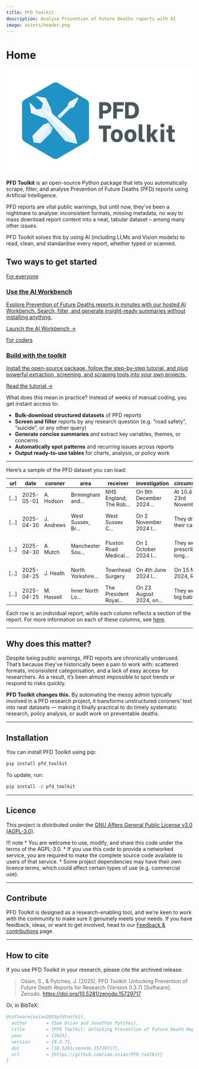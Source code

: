 ```yaml
---
title: PFD Toolkit
description: Analyse Prevention of Future Deaths reports with AI
image: assets/header.png
---
```


# Home

![PFD Toolkit: Open-source software for Prevention of Future Deaths reports](assets/header.png)

**PFD Toolkit** is an open-source Python package that lets you automatically scrape, filter, and analyse Prevention of Future Deaths (PFD) reports using Artificial Intelligence.

PFD reports are vital public warnings, but until now, they’ve been a nightmare to analyse: inconsistent formats, missing metadata, no way to mass download report content into a neat, tabular dataset – among many other issues.

PFD Toolkit solves this by using AI (including LLMs and Vision models) to read, clean, and standardise every report, whether typed or scanned.

## Two ways to get started

<div class="pfd-pathways">
  <a class="pfd-pathway" href="https://workbench.pfdtoolkit.org" target="_blank" rel="noopener">
    <p class="pfd-pathway__tag">For everyone</p>
    <h3 class="pfd-pathway__title">Use the AI Workbench</h3>
    <p class="pfd-pathway__body">Explore Prevention of Future Deaths reports in minutes with our hosted AI Workbench. Search, filter, and generate insight-ready summaries without installing anything.</p>
    <span class="pfd-pathway__cta">Launch the AI Workbench →</span>
  </a>
  <a class="pfd-pathway" href="getting_started/basic_tutorial/" rel="noopener">
    <p class="pfd-pathway__tag">For coders</p>
    <h3 class="pfd-pathway__title">Build with the toolkit</h3>
    <p class="pfd-pathway__body">Install the open-source package, follow the step-by-step tutorial, and plug powerful extraction, screening, and scraping tools into your own projects.</p>
    <span class="pfd-pathway__cta">Read the tutorial →</span>
  </a>
</div>

What does this mean in practice? Instead of weeks of manual coding, you get instant access to:

- **Bulk-download structured datasets** of PFD reports
- **Screen and filter** reports by any research question (e.g. “road safety”, “suicide”, or any other query)
- **Generate concise summaries** and extract key variables, themes, or concerns
- **Automatically spot patterns** and recurring issues across reports
- **Output ready-to-use tables** for charts, analysis, or policy work



---

Here’s a sample of the PFD dataset you can load:

| url                        | date       | coroner    | area                        | receiver                | investigation           | circumstances                 | concerns                   |
|----------------------------|------------|------------|-----------------------------|-------------------------|-------------------------|-------------------------------|----------------------------|
| [...]            | 2025-05-01 | A. Hodson  | Birmingham and...    | NHS England; The Rob... | On 9th December 2024... | At 10.45am on 23rd November...| To The Robert Jones... |
| [...]           | 2025-04-30 | J. Andrews | West Sussex, Br...| West Sussex C... | On 2 November 2024 I... | They drove their car into...   | The inquest was told t...  |
| [...]            | 2025-04-30 | A. Mutch   | Manchester Sou...            | Fluxton Road Medical... | On 1 October 2024 I...  | They were prescribed long...   | The inquest heard evide... |
| [...]            | 2025-04-25 | J. Heath   | North Yorkshire...   | Townhead Surgery        | On 4th June 2024 I...   | On 15 March 2024, Richar...    | When a referral docume...  |
| [...]            | 2025-04-25 | M. Hassell | Inner North Lo...          | The President Royal...  | On 23 August 2024, on...| They were a big baby and...    | With the benefit of a m... |


Each row is an individual report, while each column reflects a section of the report. For more information on each of these columns, see [here](pfd_reports.md#what-do-pfd-reports-look-like).

---

## Why does this matter? 

Despite being public warnings, PFD reports are chronically underused. That’s because they’ve historically been a pain to work with: scattered formats, inconsistent categorisation, and a lack of easy access for researchers. As a result, it’s been almost impossible to spot trends or respond to risks quickly.

**PFD Toolkit changes this.** By automating the messy admin typically involved in a PFD research project, it transforms unstructured coroners’ text into neat datasets — making it finally practical to do timely systematic research, policy analysis, or audit work on preventable deaths.


---

## Installation

You can install PFD Toolkit using pip:

```bash
pip install pfd_toolkit
```

To update, run:

```bash
pip install -U pfd_toolkit

```

---

## Licence

This project is distributed under the [GNU Affero General Public License v3.0 (AGPL-3.0)](https://github.com/Sam-Osian/PFD-toolkit?tab=AGPL-3.0-1-ov-file).


!!! note
    * You are welcome to use, modify, and share this code under the terms of the AGPL-3.0.
    * If you use this code to provide a networked service, you are required to make the complete source code available to users of that service.
    * Some project dependencies may have their own licence terms, which could affect certain types of use (e.g. commercial use).

---

## Contribute

PFD Toolkit is designed as a research-enabling tool, and we’re keen to work with the community to make sure it genuinely meets your needs. If you have feedback, ideas, or want to get involved, head to our [Feedback & contributions](contribute.md) page.


---

## How to cite

If you use PFD Toolkit in your research, please cite the archived release:

> Osian, S., & Pytches, J. (2025). PFD Toolkit: Unlocking Prevention of Future Death Reports for Research (Version 0.3.7) [Software]. Zenodo. https://doi.org/10.5281/zenodo.15729717

Or, in BibTeX:

```bibtex
@software{osian2025pfdtoolkit,
  author       = {Sam Osian and Jonathan Pytches},
  title        = {PFD Toolkit: Unlocking Prevention of Future Death Reports for Research},
  year         = {2025},
  version      = {0.3.7},
  doi          = {10.5281/zenodo.15729717},
  url          = {https://github.com/sam-osian/PFD-toolkit}
}
```
